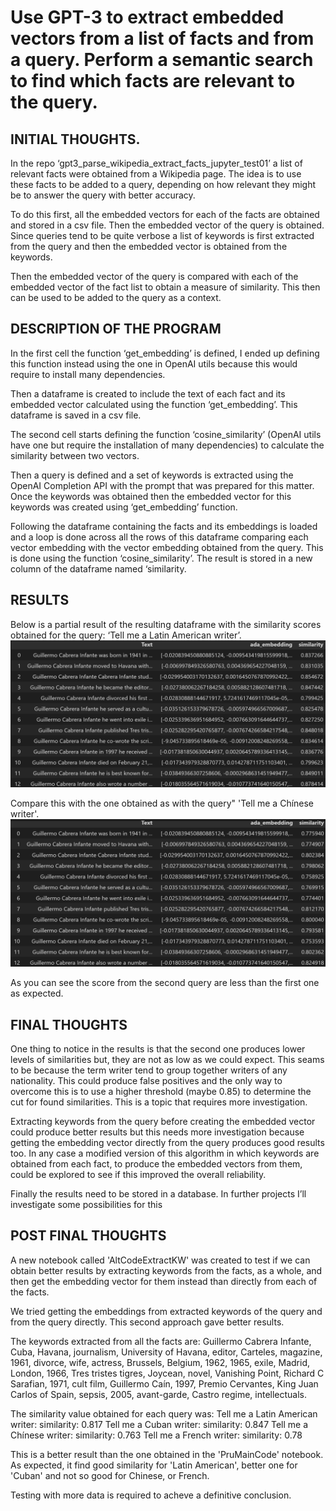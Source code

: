 # Use GPT-3 to extract embedded vectors from a list of facts and from a query. Perform a semantic search to find which facts are relevant to the query.

## INITIAL THOUGHTS.

In the repo ‘gpt3_parse_wikipedia_extract_facts_jupyter_test01’ a list of relevant facts were obtained from a Wikipedia page. The idea is to use these facts to be added to a query, depending on how relevant they might be to answer the query with better accuracy.

To do this first, all the embedded vectors for each of the facts are obtained and stored in a csv file. Then the embedded vector of the query is obtained. Since queries tend to be quite verbose a list of keywords is first extracted from the query and then the embedded vector is obtained from the keywords.

Then the embedded vector of the query is compared with each of the embedded vector of the fact list to obtain a measure of similarity. This then can be used to be added to the query as a context.


## DESCRIPTION OF THE PROGRAM

In the first cell the function ‘get_embedding’ is defined, I ended up defining this function instead using the one in OpenAI utils because this would require to install many dependencies.

Then a dataframe is created to include the text of each fact and its embedded vector calculated using the function ‘get_embedding’. This dataframe is saved in a csv file.

The second cell starts defining the function ‘cosine_similarity’ (OpenAI utils have one but require the installation of many dependencies) to calculate the similarity between two vectors.

Then a query is defined and a set of keywords is extracted using the OpenAI Completion API with the prompt that was prepared for this matter. Once the keywords was obtained then the embedded vector for this keywords was created using ‘get_embedding’ function.

Following the dataframe containing the facts and its embeddings is loaded and a loop is done across all the rows of this dataframe comparing each vector embedding with the vector embedding obtained from the query. This is done using the function ‘cosine_similarity’. The result is stored in a new column of the dataframe named ‘similarity.

## RESULTS


Below is a partial result of the resulting dataframe with the similarity scores obtained for the query: ‘Tell me a Latin American writer’.
![image](data/similarity.png)

Compare this with the one obtained as with the query" 'Tell me a Chínese writer'.
![image](data/similarity01.png)

As you can see the score from the second query are less than the first one as expected.

## FINAL THOUGHTS

One thing to notice in the results is that the second one produces lower levels of similarities but, they are not as low as we could expect. This seams to be because the term writer tend to group together writers of any nationality. This could produce false positives and the only way to overcome this is to use a higher threshold (maybe 0.85) to determine the cut for found similarities. This is a topic that requires more investigation.

Extracting keywords from the query before creating the embedded vector could produce better results but this needs more investigation because getting the embedding vector directly from the query produces good results too. In any case a modified version of this algorithm in which keywords are obtained from each fact, to produce the embedded vectors from them, could be explored to see if this improved the overall reliability.

Finally the results need to be stored in a database. In further projects I’ll investigate some possibilities for this


## POST FINAL THOUGHTS

A new notebook called 'AltCodeExtractKW' was created to test if we can obtain better results by extracting keywords from the facts, as a whole, and then get the embedding vector for them instead than directly from each of the facts. 

We tried getting the embeddings from extracted keywords of the query and from the query directly. This second approach gave better results.

The keywords extracted from all the facts are: Guillermo Cabrera Infante, Cuba, Havana, journalism, University of Havana, editor, Carteles, magazine, 1961, divorce, wife, actress, Brussels, Belgium, 1962, 1965, exile, Madrid, London, 1966, Tres tristes tigres, Joycean, novel, Vanishing Point, Richard C Sarafian, 1971, cult film, Guillermo Caín, 1997, Premio Cervantes, King Juan Carlos of Spain, sepsis, 2005, avant-garde, Castro regime, intellectuals.

The similarity value obtained for each query was:
Tell me a Latin American writer:   similarity: 0.817
Tell me a Cuban writer:            similarity: 0.847
Tell me a Chínese writer:          similarity: 0.763
Tell me a French writer:           similarity: 0.78

This is a better result than the one obtained in the 'PruMainCode' notebook. As expected, it find good similarity for 'Latin American', better one for 'Cuban' and not so good for Chinese, or French.

Testing with more data is required to acheve a definitive conclusion.




